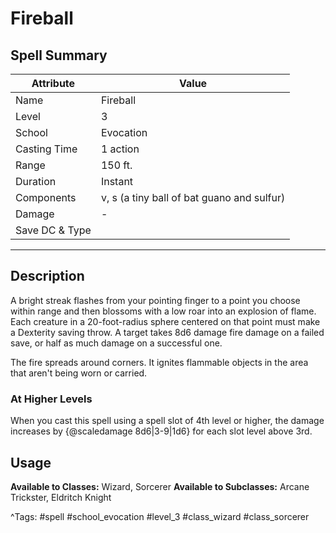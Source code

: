 # Fireball

## Spell Summary

| Attribute        | Value                  |
|------------------|------------------------|
| Name             | Fireball                 |
| Level            | 3                |
| School           | Evocation          |
| Casting Time     | 1 action              |
| Range            | 150 ft.            |
| Duration         | Instant             |
| Components       | v, s (a tiny ball of bat guano and sulfur)             |
| Damage           | -               |
| Save DC & Type   |              |

---

## Description

A bright streak flashes from your pointing finger to a point you choose within range and then blossoms with a low roar into an explosion of flame. Each creature in a 20-foot-radius sphere centered on that point must make a Dexterity saving throw. A target takes 8d6 damage fire damage on a failed save, or half as much damage on a successful one.

The fire spreads around corners. It ignites flammable objects in the area that aren't being worn or carried.

### At Higher Levels
When you cast this spell using a spell slot of 4th level or higher, the damage increases by {@scaledamage 8d6|3-9|1d6} for each slot level above 3rd.

## Usage

**Available to Classes:** Wizard, Sorcerer
**Available to Subclasses:** Arcane Trickster, Eldritch Knight

^Tags: #spell #school_evocation #level_3 #class_wizard #class_sorcerer